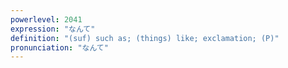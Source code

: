 ```yaml
---
powerlevel: 2041
expression: "なんて"
definition: "(suf) such as; (things) like; exclamation; (P)"
pronunciation: "なんて"
---
```

